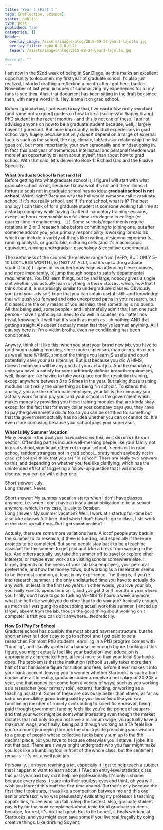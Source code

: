 ```yaml
---
title: 'Year 1 (Part I)'
tags: [Reflection, Science]
status: publish
type: post
published: true
categories: []
header:
  overlay_image: /assets/images/blog/2015-09-24-year1-lajolla.jpg
  overlay_filter: rgba(0,0,0,0.2)
  teaser: /assets/images/blog/2015-09-24-year1-lajolla.jpg

#excerpt: ""
---
```

I am now in the 52nd week of being in San Diego, so this marks an excellent
opportunity to document my first year of graduate school. I'd also just
realized, I started drafting a reflection a month after I got here, back in
November of last year, in hopes of summarizing my experiences for all my fans
to see then. Alas, that document has been sitting in the draft box since then,
with nary a word in it. Hey, blame it on grad school.

Before I get started, I just want to say that, I've read a few really
excellent (and some not so good) guides on how to be a (successful /happy
/living) PhD student in the recent months - and this is not one of those. I am
not advising anyone on how to be a graduate student because, well, I largely
haven't figured out. But more importantly, individual experiences in grad
school vary hugely because not only does it depend on a range of external
factors such as the school, the city, climate, lab/advisor relationship (the
list goes on), but more importantly, your own personality and mindset going
in. In fact, this past year of tremendous intellectual and personal freedom
was more of an opportunity to learn about myself, than about how to grad
school. With that said, let's delve into Book 1: Richard Gao and the Elusive
Specialty.

**What Graduate School Is Not (and Is)**  
Before getting into what graduate school is, I figure I will start with what
graduate school is not, because I know what it's not and the millions of
fortunate souls not in graduate school has no idea: **graduate school is not
school.** Weird, right? Because why the hell would someone call it graduate
school if it's not really school, and if it's not school, what is it? The best
analogy I can think of for a graduate student is someone working full time at
a startup company while having to attend mandatory training sessions, except,
at hours comparable to a full-time arts degree in college (or quarter-time in
engineering... :] ). Some schools/departments require rotations in 2 or 3
research labs before committing to joining one, but after someone adopts you,
your primary responsibility is working for said lab, which can include a
variety of things like reading, designing experiments, running analysis, or
god forbid, culturing cells (and it's macroscopic equivalent, running
undergrads in psychology & cognitive experiments).

The usefulness of the courses themselves range from [VERY, BUT ONLY 5-10
LECTURES WORTH], to [NOT AT ALL], and it's up to the graduate student to a)
fill gaps in his or her knowledge via attending these courses, and more
importantly, b) jump through hoops to satisfy departmental requirements. You
DO learn things, but by and large, nobody gives a single shit whether you
actually learn anything in these classes, which, now that I think about it, is
surprisingly similar to undergraduate classes. Obviously you (and your
advisor) hope that you can obtain useful skills and knowledge that will push
you forward and onto unexpected paths in your research, but if classes are the
only means of you learning, then something is no bueno. All that being said,
some people - and I shamefully admit that I am one such person - have a
pathological need to do well in courses, no matter how trivial, knowing full
well that it's worth as much as ..uh nothing AND that getting straight A's
doesn't actually mean that they've learned anything. All I can say here is:
I'm a victim brotha, even my conditioning has been conditioned.

Anyway, think of it like this: when you start your brand new job, you have to
go through training modules, some more unpleasant than others. As much as we
all hate WHMIS, some of the things you learn IS useful and could potentially
save your ass (literally). But just because you did WHIMS, doesn't mean you
will be any good at your actual job. And the mandatory units you have to
satisfy for some arbitrarily defined breadth requirement, well, those are like
having to take workplace conflict resolution training, except anywhere between
3 to 5 times in the year. But taking those training modules isn't really the
same thing as being "in school". To extend this analogy, you are the
unfortunate employee, your lab is the company you actually work for and pay
you, and your school is the government which makes money by providing you
these training modules that are kinda okay except for the fact that for every
dollar your company pays you, they have to pay the government a dollar too so
you can be certified for something that the government actually has no idea
whether you can or cannot do. It's even more confusing because your school
pays your supervisor.

**When Is My Summer Vacation**  
Many people in the past year have asked me this, so it deserves its own
section. Offending parties include well-meaning people like your family not in
grad school, significant other not in grad school, friends not in grad school,
random strangers not in grad school...pretty much anybody not in grad school
and think that you are "in school". There are really two answers to this, and
depending on whether you feel like clarifying, which has the unintended effect
of triggering a follow-up question that I will shortly discuss, you can go
with either one.

Short answer: July.  
Long answer: Never.

Short answer: My summer vacation starts when I don't have classes anymore,
i.e. when I don't have an institutional obligation to be at school anymore,
which, in my case, is July to October.  
Long answer: My summer vacation? Well, I work at a startup full-time but also
take classes full-time. And when I don't have to go to class, I still work at
the start-up full-time...But I get vacation time?

Actually, there are some more variations here. A lot of people stay back in
the summer to do research, if there is funding, and especially if there are
projects to be completed. But some people stay back to be a teaching assistant
for the summer to get paid and take a break from working in the lab. And
others actually just take the summer off to travel or explore other interests,
or maybe even work as a visiting scholar somewhere else. It largely depends on
the needs of your lab (aka employer), your personal preference, and how the
money flows, but working as a researcher seems to be the most common, at least
in my experience. The thing is, if you're into research, summer is the only
undisturbed time you have to actually do any work, at least in the first two
years. In other words, you love your job, you really want to spend time on it,
and you get 3 or 4 months a year where you finally don't have to go to fucking
WHMIS 12 hours a week anymore, what the hell else would you do other than to
do your job? Ironically enough, as much as I was gung-ho about doing actual
work this summer, I ended up largely absent from the lab, though the good
thing about working on a computer is that you can do it
anywhere...theoretically.

**How Do I Pay For School**  
Graduate school has possibly the most absurd payment structure, but the short
answer is: I don't pay to go to school, and I get paid to be a researcher. For
most PhD students, enrolling in a PhD program comes with "funding", and
usually quoted at a handsome enough figure. Looking at this figure, you might
actually feel like your bachelor-level education is appropriately appreciated
here, at least more so than your local Starbucks does. The problem is that the
institution (school) usually takes more than half of that handsome figure for
tuition and fees, before it ever makes it into your bank account, leaving you
to wonder whether Starbucks is such a bad choice afterall. In reality,
graduate students receive a net salary of 20-30k a year, and that money can
come from a variety of ways, such as you working as a researcher (your primary
role), external funding, or working as a teaching assistant. Some of these are
obviously better than others, as far as extra responsibility goes: being paid
by your boss feels like you're a functioning member of society contributing to
scientific endeavor, being paid through government funding feels like you're
the prince of paupers and that your work might be somewhat interesting even
though the market dictates that not only do you not have a minimum wage, you
actually have a maximum wage, and finally, being paid through working as a TA
feels like you're a monk journeying through the countryside preaching your
wisdom to a group of people whose collective fucks barely sum up to the 5th
decimal place, but you have to because otherwise you'll starve. I joke. It's
not that bad. There are always bright undergrads who you fear might make you
look like a bumbling fool in front of the whole class, but the sentiment
remains - it's not a well paid job.

Personally, I enjoyed teaching a lot, especially if I get to help teach a
subject that I happen to want to learn about. I TAed an entry-level statistics
class this past year and boy did it help me professionally. It's only a shame
because every class, I stare into their soulless eyes and think, oh you will
wish you learned this stuff the first time around. But that's only because the
first time I took stats, it was like a competition between me and this one
senior professor, who was presumably evaluating my professor's teaching
capabilities, to see who can fall asleep the fastest. Also, graduate student
pay is by far the most complained-about topic for all graduate students,
because, for real, it's not that great. But to be honest, it beats working at
Starbucks, and you might even save some if you live real frugally by doing
creative things. Like drinking Soylent.
